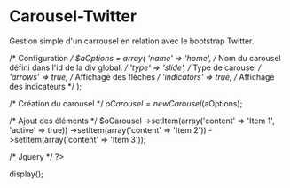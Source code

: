 Carousel-Twitter
================

Gestion simple d'un carrousel en relation avec le bootstrap Twitter.

/* Configuration */
$aOptions = array(
    'name'          => 'home',      /* Nom du carousel défini dans l'id de la div global. */
    'type'          => 'slide',     /* Type de carousel */
    'arrows'        => true,        /* Affichage des flèches */
    'indicators'    => true,        /* Affichage des indicateurs */
);

/* Création du carousel */
$oCarousel = new Carousel($aOptions);

/* Ajout des éléments */
$oCarousel  ->setItem(array('content' => 'Item 1', 'active' => true))
            ->setItem(array('content' => 'Item 2'))
            ->setItem(array('content' => 'Item 3'));

/* Jquery */
?>
<script type="text/javascript">
$('.carousel').carousel({
    interval: 5000
});
</script>
<?php

/* Affichage */
echo $oCarousel->display();
